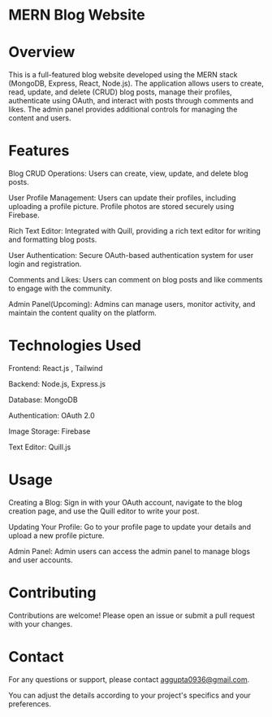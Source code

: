 # MERN Blog Website

# Overview
This is a full-featured blog website developed using the MERN stack (MongoDB, Express, React, Node.js). The application allows users to create, read, update, and delete (CRUD) blog posts, manage their profiles, authenticate using OAuth, and interact with posts through comments and likes. The admin panel provides additional controls for managing the content and users.

# Features
 Blog CRUD Operations: Users can create, view, update, and delete blog posts.
 
User Profile Management: Users can update their profiles, including uploading a profile picture. Profile photos are stored securely using Firebase.

Rich Text Editor: Integrated with Quill, providing a rich text editor for writing and formatting blog posts.

User Authentication: Secure OAuth-based authentication system for user login and registration.

Comments and Likes: Users can comment on blog posts and like comments to engage with the community.

Admin Panel(Upcoming): Admins can manage users, monitor activity, and maintain the content quality on the platform.

# Technologies Used

Frontend: React.js , Tailwind

Backend: Node.js, Express.js

Database: MongoDB

Authentication: OAuth 2.0

Image Storage: Firebase

Text Editor: Quill.js

# Usage

Creating a Blog: Sign in with your OAuth account, navigate to the blog creation page, and use the Quill editor to write your post.

Updating Your Profile: Go to your profile page to update your details and upload a new profile picture.

Admin Panel: Admin users can access the admin panel to manage blogs and user accounts.

# Contributing

Contributions are welcome! Please open an issue or submit a pull request with your changes.


# Contact
For any questions or support, please contact aggupta0936@gmail.com.

You can adjust the details according to your project's specifics and your preferences.






